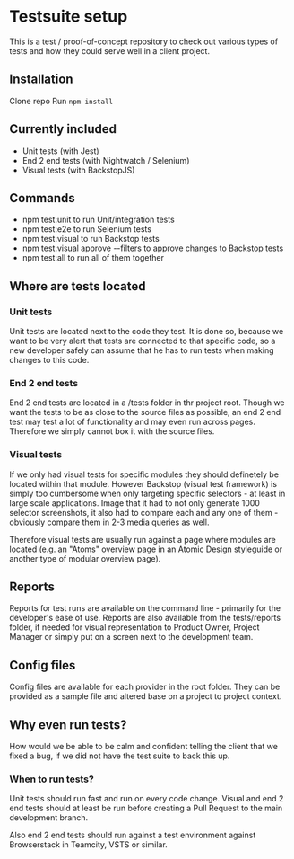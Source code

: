 # Testsuite setup

This is a test / proof-of-concept repository to check out various types of tests and how they could serve well in a client project.

## Installation
Clone repo
Run `npm install`

## Currently included
- Unit tests (with Jest)
- End 2 end tests (with Nightwatch / Selenium)
- Visual tests (with BackstopJS)

## Commands
- npm test:unit to run Unit/integration tests
- npm test:e2e to run Selenium tests
- npm test:visual to run Backstop tests
- npm test:visual approve --filters to approve changes to Backstop tests
- npm test:all to run all of them together

## Where are tests located

### Unit tests
Unit tests are located next to the code they test. It is done so, because we want to be very alert that tests are connected to that specific code, so a new developer safely can assume that he has to run tests when making changes to this code.

### End 2 end tests
End 2 end tests are located in a /tests folder in thr project root. Though we want the tests to be as close to the source files as possible, an end 2 end test may test a lot of functionality and may even run across pages. Therefore we simply cannot box it with the source files.

### Visual tests
If we only had visual tests for specific modules they should definetely be located within that module. However Backstop (visual test framework) is simply too cumbersome when only targeting specific selectors - at least in large scale applications. Image that it had to not only generate 1000 selector screenshots, it also had to compare each and any one of them -  obviously compare them in 2-3 media queries as well.

Therefore visual tests are usually run against a page where modules are located (e.g. an "Atoms" overview page in an Atomic Design styleguide or another type of modular overview page).

## Reports
Reports for test runs are available on the command line - primarily for the developer's ease of use.
Reports are also available from the tests/reports folder, if needed for visual representation to Product Owner, Project Manager or simply put on a screen next to the development team.

## Config files
Config files are available for each provider in the root folder. They can be provided as a sample file and altered base on a project to project context.

## Why even run tests?
How would we be able to be calm and confident telling the client that we fixed a bug, if we did not have the test suite to back this up.

### When to run tests?
Unit tests should run fast and run on every code change.
Visual and end 2 end tests should at least be run before creating a Pull Request to the main development branch.

Also end 2 end tests should run against a test environment against Browserstack in Teamcity, VSTS or similar.